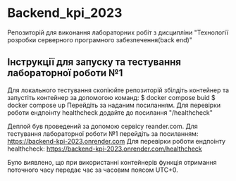 # Backend_kpi_2023
Репозиторій для виконання лабораторних робіт з дисципліни "Технології розробки серверного програмного забезпечення(back end)"

## Інструкції для запуску та тестування лабораторної роботи №1
Для локального тестування скопіюйте репозиторій збілдіть контейнер та запустіть контейнер за допомогою команд:
$ docker compose buid
$ docker compose up
Перейдіть за наданим посиланням. Для перевірки роботи ендпоінту healthcheck додайте до посилання "/healthcheck"

Деплой був проведений за допомою сервісу reander.com. Для тестування лабораторної роботи №1 перейдіть за посиланням:
https://backend-kpi-2023.onrender.com
Для перевірки роботи ендпоінту healthcheck:
https://backend-kpi-2023.onrender.com/healthcheck

Було виявлено, що при використанні контейнерів функція отримання поточного часу передає час за часовим поясом UTC+0.